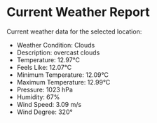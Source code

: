 # Current Weather Report
Current weather data for the selected location:
- Weather Condition: Clouds
- Description: overcast clouds
- Temperature: 12.97°C
- Feels Like: 12.07°C
- Minimum Temperature: 12.09°C
- Maximum Temperature: 12.99°C
- Pressure: 1023 hPa
- Humidity: 67%
- Wind Speed: 3.09 m/s
- Wind Degree: 320°
